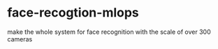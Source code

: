 # face-recogtion-mlops
make the whole system for face recognition with the scale of over 300 cameras
